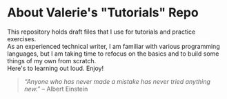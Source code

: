 # About Valerie's "Tutorials" Repo

This repository holds draft files that I use for tutorials and practice exercises.  
As an experienced technical writer, I am familiar with various programming languages, but I am taking time to refocus on the basics and to build some things of my own from scratch.  
Here's to learning out loud. Enjoy!

> *“Anyone who has never made a mistake has never tried anything new.”* – Albert Einstein
